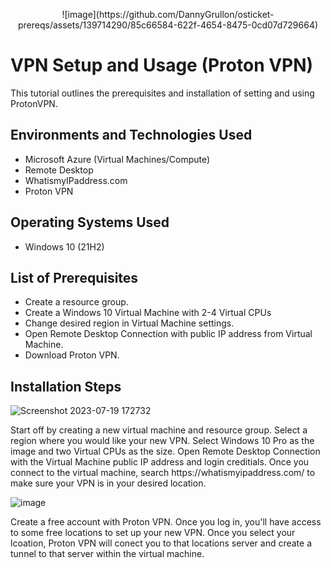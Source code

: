 <p align="center">
![image](https://github.com/DannyGrullon/osticket-prereqs/assets/139714290/85c66584-622f-4654-8475-0cd07d729664)


<h1>VPN Setup and Usage (Proton VPN)</h1>
This tutorial outlines the prerequisites and installation of setting and using ProtonVPN.<br />

<h2>Environments and Technologies Used</h2>

- Microsoft Azure (Virtual Machines/Compute)
- Remote Desktop
- WhatismyIPaddress.com
- Proton VPN

<h2>Operating Systems Used </h2>

- Windows 10</b> (21H2)

<h2>List of Prerequisites</h2>

- Create a resource group.
- Create a Windows 10 Virtual Machine with 2-4 Virtual CPUs
- Change desired region in Virtual Machine settings.
- Open Remote Desktop Connection with public IP address from Virtual Machine.
- Download Proton VPN.


<h2>Installation Steps</h2>

![Screenshot 2023-07-19 172732](https://github.com/DannyGrullon/osticket-prereqs/assets/139714290/ad295341-e367-45e3-b887-95ce3679f60e)
</p>
Start off by creating a new virtual machine and resource group. Select a region where you would like your new VPN. Select Windows 10 Pro as the image and two Virtual CPUs as the size. Open Remote Desktop Connection with the Virtual Machine public IP address and login creditials. Once you connect to the virtual machine, search https://whatismyipaddress.com/ to make sure your VPN is in your desired location.  

<br />
</p>

![image](https://github.com/DannyGrullon/osticket-prereqs/assets/139714290/6e17c159-02e0-449c-a023-4f705fb34d9d)

</p>

Create a free account with Proton VPN. Once you log in, you'll have access to some free locations to set up your new VPN. Once you select your lcoation, Proton VPN will conect you to that locations server and create a tunnel to that server within the virtual machine. 
</p>
<br />

